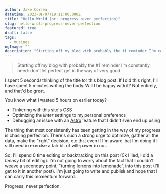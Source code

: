 ```yaml
---
author: Jake Correa
datetime: 2023-01-07T19:11:00.000Z
title: "Hello Wrold (or: progress never perfection)"
slug: hello-wrold-progress-never-perfection
featured: true
draft: false
tags:
  - musings
ogImage: ""
description: "Starting off my blog with probably the #1 reminder I'm constantly need: don't let perfect get in the way of very good."
---
```


> Starting off my blog with probably the #1 reminder I'm constantly need: don't let perfect get in the way of very good.


I spent 5 seconds thinking of the title for this blog post. If I did this right, I'll have spent 5 minutes writing the body. Will I be happy with it? Not entirely, and that'd be great.

You know what I wasted 5 hours on earlier today?

- Tinkering with this site's CSS
- Optimizing the *linter* settings to my personal preference
- Debugging an issue with an [Astro](http://astro.build) feature that I didn't even end up using

The thing that most consistently has been getting in the way of my progress is chasing perfection. There's such a strong urge to optimize, gather all the data, make the "right" decision, etc that even if I'm aware that I'm doing it I still need to exercise a fair bit of will-power to not.

So, I'll spend 0 time editing or backtracking on this post (Ok I lied, I did a *teensy* bit of editing). I'm not going to worry about the fact that I couldn't weave a secondary point, "turning lemons into lemonade", into this post (I'll get to it in another post). I'm just going to write and publish and hope that I can carry this momentum forward.


Progress, never perfection.
